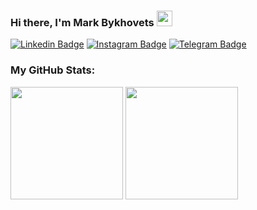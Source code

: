 ### Hi there, I'm Mark Bykhovets <img height ="25px" src="https://camo.githubusercontent.com/e8e7b06ecf583bc040eb60e44eb5b8e0ecc5421320a92929ce21522dbc34c891/68747470733a2f2f6d656469612e67697068792e636f6d2f6d656469612f6876524a434c467a6361737252346961377a2f67697068792e676966" />
[![Linkedin Badge](https://img.shields.io/badge/-LinkedIn-0e76a8?style=flat-square&logo=Linkedin&logoColor=white)](https://www.linkedin.com/in/%D0%BC%D0%B0%D1%80%D0%BA-%D0%B1%D1%8B%D1%85%D0%BE%D0%B2%D0%B5%D1%86-b0a06b1b4/)
[![Instagram Badge](https://img.shields.io/badge/-Instagram-e4405f?style=flat-square&logo=Instagram&logoColor=white)](https://instagram.com/mark.bykhovets/)
[![Telegram Badge](https://img.shields.io/badge/-Telegram-0088cc?style=flat-square&logo=Telegram&logoColor=white)](https://t.me/mark_by)

### My GitHub Stats:
<p>
  <img height="180em" src="https://github-readme-stats.vercel.app/api?username=mark-by&count_private=true&show_icons=true&include_all_commits=true&theme=dracula" />
  <img height="180em" src="https://github-readme-stats.vercel.app/api/top-langs/?username=mark-by&exclude_repo=Pharmacy&langs_count=8&layout=compact&theme=dracula"/>
</p>
